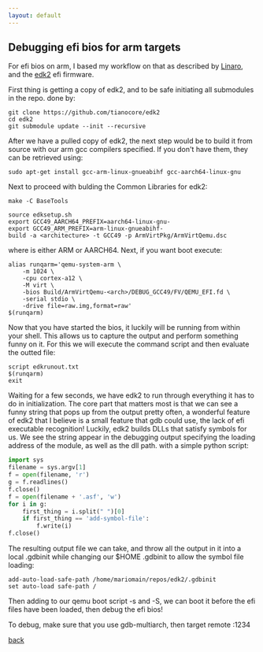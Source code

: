 ```yaml
---
layout: default
---
```


## Debugging efi bios for arm targets
For efi bios on arm, I based my workflow on that as described by [Linaro](https://wiki.linaro.org/LEG/UEFIforQEMU), and the [edk2](https://github.com/tianocore/edk2) efi firmware.

First thing is getting a copy of edk2, and to be safe initiating all submodules in the repo. done by:
```
git clone https://github.com/tianocore/edk2
cd edk2
git submodule update --init --recursive
```

After we have a pulled copy of edk2, the next step would be to build it from source with our arm gcc compilers specified. If you don't have them, they can be retrieved using:

```
sudo apt-get install gcc-arm-linux-gnueabihf gcc-aarch64-linux-gnu
```

Next to proceed with bulding the Common Libraries for edk2:
```
make -C BaseTools
```

```
source edksetup.sh
export GCC49_AARCH64_PREFIX=aarch64-linux-gnu-
export GCC49_ARM_PREFIX=arm-linux-gnueabihf-
build -a <architecture> -t GCC49 -p ArmVirtPkg/ArmVirtQemu.dsc
```
where <architecture> is either ARM or AARCH64. Next, if you want boot execute:

```
alias runqarm='qemu-system-arm \
    -m 1024 \
    -cpu cortex-a12 \
    -M virt \
    -bios Build/ArmVirtQemu-<arch>/DEBUG_GCC49/FV/QEMU_EFI.fd \
    -serial stdio \
    -drive file=raw.img,format=raw'
$(runqarm)
```

Now that you have started the bios, it luckily will be running from within your shell. This allows us to capture the output and perform something funny on it. For this we will execute the command script and then evaluate the outted file:

```
script edkrunout.txt
$(runqarm)
exit
```

Waiting for a few seconds, we have edk2 to run through everything it has to do in initialization. The core part that matters most is that we can see a funny string that pops up from the output pretty often, a wonderful feature of edk2 that I believe is a small feature that gdb could use, the lack of efi executable recognition! Luckily, edk2 builds DLLs that satisfy symbols for us. We see the string appear in the debugging output specifying the loading address of the module, as well as the dll path. with a simple python script:

```python
import sys
filename = sys.argv[1]
f = open(filename, 'r')
g = f.readlines()
f.close()
f = open(filename + '.asf', 'w')
for i in g:
    first_thing = i.split(" ")[0]
    if first_thing == 'add-symbol-file':
        f.write(i)
f.close()
```

The resulting output file we can take, and throw all the output in it into a local .gdbinit while changing our $HOME .gdbinit to allow the symbol file loading:

```
add-auto-load-safe-path /home/mariomain/repos/edk2/.gdbinit
set auto-load safe-path /
```

Then adding to our qemu boot script -s and -S, we can boot it before the efi files have been loaded, then debug the efi bios!

To debug, make sure that you use gdb-multiarch, then target remote :1234

[back](./)
